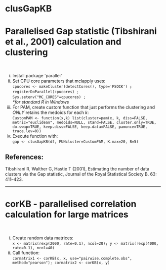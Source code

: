 # clusGapKB
<h1>Parallelised Gap statistic (Tibshirani et al., 2001) calculation and clustering</h1>
<br>
<ol type="i">
<li>Install package 'parallel'</li>
<li>Set CPU core parameters that mclapply uses:
<br>
<code>cpucores <- makeCluster(detectCores(), type='PSOCK') ;</code>
<br>
<code>registerDoParallel(cpucores) ;</code>
<br>
<code>Sys.setenv("MC_CORES"=cpucores) ;</code>
<br>
<i>*for standard R in Windows</i></li>
<li>For PAM, create custom function that just performs the clustering and <i>ONLY</i> retains the medoids for each <i>k</i>:
<br>
<code>CustomPAM <- function(x,k) list(cluster=pam(x, k, diss=FALSE, metric="euclidean", medoids=NULL, stand=FALSE, cluster.only=TRUE, do.swap=TRUE, keep.diss=FALSE, keep.data=FALSE, pamonce=TRUE, trace.lev=0))</code></li>
<li>Execute function with:<br>
<code>gap <- clusGapKB(df, FUNcluster=CustomPAM, K.max=20, B=5)</code>
<br>
</li>
</ol>
<h2>References:</h2>
Tibshirani R, Walther G, Hastie T (2001), Estimating the number of data clusters via the Gap statistic, Journal of the Royal Statistical Society B. 63: 411–423.

<hr>

<h1>corKB - parallelised correlation calculation for large matrices</h1>
<br>
<ol type="i">
<li>Create random data matrices:
<br>
<code>x <- matrix(rexp(2000, rate=0.1), ncol=20); y <- matrix(rexp(4000, rate=0.1), ncol=40)</code></li>
<li>Call function:
<br>
<code>cormatrix1 <- corKB(x, x, use="pairwise.complete.obs", method="pearson"); cormatrix2 <- corKB(x, y)</code></li>
</ol>
